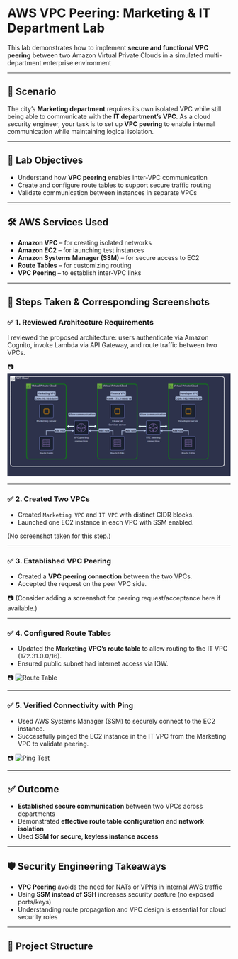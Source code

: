 # AWS VPC Peering: Marketing & IT Department Lab

This lab demonstrates how to implement **secure and functional VPC peering** between two Amazon Virtual Private Clouds in a simulated multi-department enterprise environment

---

## 📘 Scenario

The city’s **Marketing department** requires its own isolated VPC while still being able to communicate with the **IT department’s VPC**. As a cloud security engineer, your task is to set up **VPC peering** to enable internal communication while maintaining logical isolation.

---

## 🧪 Lab Objectives

- Understand how **VPC peering** enables inter-VPC communication
- Create and configure route tables to support secure traffic routing
- Validate communication between instances in separate VPCs

---

## 🛠️ AWS Services Used

- **Amazon VPC** – for creating isolated networks
- **Amazon EC2** – for launching test instances
- **Amazon Systems Manager (SSM)** – for secure access to EC2
- **Route Tables** – for customizing routing
- **VPC Peering** – to establish inter-VPC links

---

## 🧭 Steps Taken & Corresponding Screenshots

### ✅ 1. Reviewed Architecture Requirements
I reviewed the proposed architecture: users authenticate via Amazon Cognito, invoke Lambda via API Gateway, and route traffic between two VPCs.

📷 ![Architecture Diagram](./screenshots/architecture.png)

---

### ✅ 2. Created Two VPCs
- Created `Marketing VPC` and `IT VPC` with distinct CIDR blocks.
- Launched one EC2 instance in each VPC with SSM enabled.

(No screenshot taken for this step.)

---

### ✅ 3. Established VPC Peering
- Created a **VPC peering connection** between the two VPCs.
- Accepted the request on the peer VPC side.

📷 (Consider adding a screenshot for peering request/acceptance here if available.)

---

### ✅ 4. Configured Route Tables
- Updated the **Marketing VPC’s route table** to allow routing to the IT VPC (172.31.0.0/16).
- Ensured public subnet had internet access via IGW.

📷 ![Route Table](./screenshots/route-table.png)

---

### ✅ 5. Verified Connectivity with Ping
- Used AWS Systems Manager (SSM) to securely connect to the EC2 instance.
- Successfully pinged the EC2 instance in the IT VPC from the Marketing VPC to validate peering.

📷 ![Ping Test](./screenshots/ping-test.png)

---

## ✅ Outcome

- **Established secure communication** between two VPCs across departments
- Demonstrated **effective route table configuration** and **network isolation**
- Used **SSM for secure, keyless instance access**

---

## 🛡️ Security Engineering Takeaways

- **VPC Peering** avoids the need for NATs or VPNs in internal AWS traffic
- Using **SSM instead of SSH** increases security posture (no exposed ports/keys)
- Understanding route propagation and VPC design is essential for cloud security roles

---

## 📂 Project Structure


